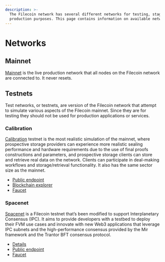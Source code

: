 ```yaml
---
description: >-
  The Filecoin network has several different networks for testing, staging, and
  production purposes. This page contains information on available networks.
---
```


# Networks

## Mainnet

[Mainnet](https://docs.filecoin.io/networks/mainnet/details/) is the live production network that all nodes on the Filecoin network are connected to. It never resets.

## Testnets

Test networks, or testnets, are version of the Filecoin network that attempt to simulate various aspects of the Filecoin mainnet. Since they are for testing they should not be used for production applications or services.

### Calibration

[Calibration](https://docs.filecoin.io/networks/calibration/details/) testnet is the most realistic simulation of the mainnet, where prospective storage providers can experience more realistic sealing performance and hardware requirements due to the use of final proofs constructions and parameters, and prospective storage clients can store and retrieve real data on the network. Clients can participate in deal-making workflows and storage/retrieval functionality. It also has the same sector size as the mainnet.

* [Public endpoint](https://api.calibration.node.glif.io/rpc/v0)
* [Blockchain explorer](https://calibration.filscan.io/)
* [Faucet](https://faucet.calibration.fildev.network/)

### Spacenet

[Spacenet](https://docs.filecoin.io/networks/spacenet/details/) is a Filecoin testnet that’s been modified to support Interplanetary Consensus (IPC). It aims to provide developers with a testbed to deploy their FVM use cases and innovate with new Web3 applications that leverage IPC subnets and the high-performance consensus provided by the Mir framework and the Trantor BFT consensus protocol.

* [Details](https://docs.filecoin.io/networks/spacenet/details/)
* [Public endpoint](https://docs.filecoin.io/networks/spacenet/rpcs/)
* [Faucet](https://docs.filecoin.io/networks/spacenet/get-test-tokens/)
